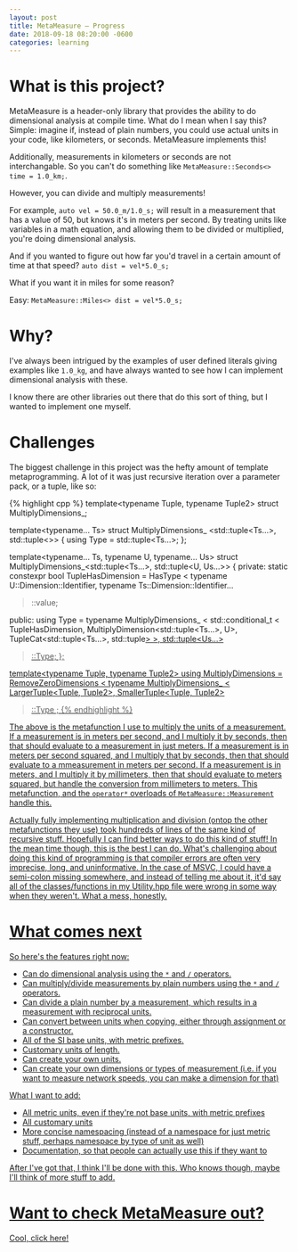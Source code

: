```yaml
---
layout: post
title: MetaMeasure — Progress
date: 2018-09-18 08:20:00 -0600
categories: learning
---
```


# What is this project?

MetaMeasure is a header-only library that provides the ability to do dimensional analysis at compile time.
What do I mean when I say this? Simple: imagine if, instead of plain numbers, you could use actual units in your code, like kilometers, or seconds.
MetaMeasure implements this!

Additionally, measurements in kilometers or seconds are not interchangable.
So you can't do something like `MetaMeasure::Seconds<> time = 1.0_km;`.

However, you can divide and multiply measurements!

For example, `auto vel = 50.0_m/1.0_s;` will result in a measurement that has a value of 50, but knows it's in meters per second.
By treating units like variables in a math equation, and allowing them to be divided or multiplied, you're doing dimensional analysis.

And if you wanted to figure out how far you'd travel in a certain amount of time at that speed? `auto dist = vel*5.0_s;`

What if you want it in miles for some reason?

Easy: `MetaMeasure::Miles<> dist = vel*5.0_s;` 

# Why?

I've always been intrigued by the examples of user defined literals giving examples like `1.0_kg`, and have always wanted to see how I can implement dimensional analysis with these.

I know there are other libraries out there that do this sort of thing, but I wanted to implement one myself.
        
# Challenges

The biggest challenge in this project was the hefty amount of template metaprogramming. A lot of it was just recursive iteration over a parameter pack, or a tuple, like so:

{% highlight cpp %}
template<typename Tuple, typename Tuple2>
struct MultiplyDimensions_;

template<typename... Ts>
struct MultiplyDimensions_ <std::tuple<Ts...>, std::tuple<>>
{
  using Type = std::tuple<Ts...>;
};

template<typename... Ts, typename U, typename... Us>
struct MultiplyDimensions_<std::tuple<Ts...>, std::tuple<U, Us...>>
{
private:
  static constexpr bool TupleHasDimension = HasType
  <
    typename U::Dimension::Identifier,
    typename Ts::Dimension::Identifier...
  >::value;

public:
  using Type = typename MultiplyDimensions_
  <
    std::conditional_t
    <
      TupleHasDimension,
      MultiplyDimension<std::tuple<Ts...>, U>,
      TupleCat<std::tuple<Ts...>, std::tuple<U>>
    >,
    std::tuple<Us...>
  >::Type;
};

template<typename Tuple, typename Tuple2>
using MultiplyDimensions = RemoveZeroDimensions
<
  typename MultiplyDimensions_
  <
    LargerTuple<Tuple, Tuple2>,
    SmallerTuple<Tuple, Tuple2>
  >::Type
>;
{% endhighlight %}

The above is the metafunction I use to multiply the units of a measurement.
If a measurement is in meters per second, and I multiply it by seconds, then that should evaluate to a measurement in just meters.
If a measurement is in meters per second squared, and I multiply that by seconds, then that should evaluate to a mmeasurement in meters per second.
If a measurement is in meters, and I multiply it by millimeters, then that should evaluate to meters squared, but handle the conversion from millimeters to meters.
This metafunction, and the `operator*` overloads of `MetaMeasure::Measurement` handle this.

Actually fully implementing multiplication and division (ontop the other metafunctions they use) took hundreds of lines of the same kind of recursive stuff.
Hopefully I can find better ways to do this kind of stuff! In the mean time though, this is the best I can do.
What's challenging about doing this kind of programming is that compiler errors are often very imprecise, long, and uninformative.
In the case of MSVC, I could have a semi-colon missing somewhere, and instead of telling me about it, it'd say all of the classes/functions in my Utility.hpp file were wrong in some way when they weren't.
What a mess, honestly.

# What comes next

So here's the features right now:
* Can do dimensional analysis using the `*` and `/` operators.
* Can multiply/divide measurements by plain numbers using the `*` and `/` operators.
* Can divide a plain number by a measurement, which results in a measurement with reciprocal units.
* Can convert between units when copying, either through assignment or a constructor.
* All of the SI base units, with metric prefixes.
* Customary units of length.
* Can create your own units.
* Can create your own dimensions or types of measurement (i.e. if you want to measure network speeds, you can make a dimension for that)

What I want to add:
* All metric units, even if they're not base units, with metric prefixes
* All customary units
* More concise namespacing (instead of a namespace for just metric stuff, perhaps namespace by type of unit as well)
* Documentation, so that people can actually use this if they want to

After I've got that, I think I'll be done with this. Who knows though, maybe I'll think of more stuff to add.

# Want to check MetaMeasure out?

Cool, [click here!](https://github.com/hexagon62/MetaMeasure)
